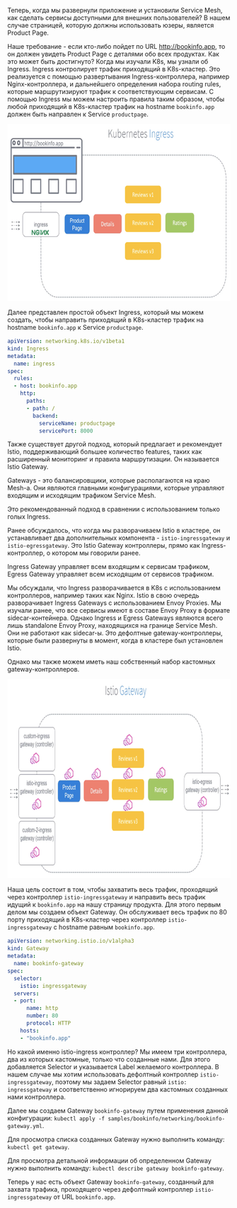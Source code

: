 Теперь, когда мы развернули приложение и установили Service Mesh, как сделать сервисы доступными для внешних пользователей? В нашем случае страницей, которую должны использовать юзеры, является Product Page.

Наше требование - если кто-либо пойдет по URL http://bookinfo.app, то он должен увидеть Product Page с деталями обо всех продуктах. Как это может быть достигнуто? Когда мы изучали K8s, мы узнали об Ingress. Ingress контролирует трафик приходящий в K8s-кластер. Это реализуется с помощью развертывания Ingress-контроллера, например Nginx-контроллера, и дальнейшего определения набора routing rules, которые маршрутизируют трафик к соответствующим сервисам. С помощью Ingress мы можем настроить правила таким образом, чтобы любой приходящий в K8s-кластер трафик на hostname `bookinfo.app` должен быть направлен к Service `productpage`.

<img src="screen1.png" width="700" height="400"><br>

Далее представлен простой объект Ingress, который мы можем создать, чтобы направить приходящий в K8s-кластер трафик на hostname `bookinfo.app` к Service `productpage`.

```yaml
apiVersion: networking.k8s.io/v1beta1
kind: Ingress
metadata:
  name: ingress
spec:
  rules:
  - host: bookinfo.app
    http:
      paths:
      - path: /
        backend:
          serviceName: productpage
          servicePort: 8000
```

Также существует другой подход, который предлагает и рекомендует Istio, поддерживающий большее количество features, таких как расширенный мониторинг и правила маршрутизации. Он называется Istio Gateway.

Gateways - это балансировщики, которые располагаются на краю Mesh-а. Они являются главными конфигурациями, которые управляют входящим и исходящим трафиком Service Mesh.

Это рекомендованный подход в сравнении с использованием только голых Ingress.

Ранее обсуждалось, что когда мы разворачиваем Istio в кластере, он устанавливает два дополнительных компонента - `istio-ingressgateway` и `istio-egressgateway`. Это Istio Gateway контроллеры, прямо как Ingress-контроллер, о котором мы говорили ранее.

Ingress Gateway управляет всем входящим к сервисам трафиком, Egress Gateway управляет всем исходящим от сервисов трафиком.

Мы обсуждали, что Ingress разворачивается в K8s с использованием контроллеров, например таких как Nginx. Istio в свою очередь разворачивает Ingress Gateways с использованием Envoy Proxies. Мы изучали ранее, что все сервисы имеют в составе Envoy Proxy в формате sidecar-контейнера. Однако Ingress и Egress Gateways являются всего лишь standalone Envoy Proxy, находящихся на границе Service Mesh. Они не работают как sidecar-ы. Это дефолтные gateway-контроллеры, которые были развернуты в момент, когда в кластере был установлен Istio.

Однако мы также можем иметь наш собственный набор кастомных gateway-контроллеров.

<img src="screen2.png" width="800" height="450"><br>

Наша цель состоит в том, чтобы захватить весь трафик, проходящий через контроллер `istio-ingressgateway` и направить весь трафик идущий к `bookinfo.app` на нашу страницу продукта. Для этого первым делом мы создаем объект Gateway. Он обслуживает весь трафик по 80 порту приходящий в K8s-кластер через контроллер `istio-ingressgateway` с hostname равным `bookinfo.app`.

```yaml
apiVersion: networking.istio.io/v1alpha3
kind: Gateway
metadata:
  name: bookinfo-gateway
spec:
  selector:
    istio: ingressgateway
  servers:
  - port:
      name: http
      number: 80
      protocol: HTTP
    hosts:
    - "bookinfo.app"
```

Но какой именно istio-ingress контроллер? Мы имеем три контроллера, два из которых кастомные, только что созданные нами. Для этого добавляется Selector и указывается Label желаемого контроллера. В нашем случае мы хотим использовать дефолтный контроллер `istio-ingressgateway`, поэтому мы задаем Selector равный `istio: ingressgateway` и соответственно игнорируем два кастомных созданных нами контроллера.

Далее мы создаем Gateway `bookinfo-gateway` путем применения данной конфигурации: `kubectl apply -f samples/bookinfo/networking/bookinfo-gateway.yml`.

Для просмотра списка созданных Gateway нужно выполнить команду: `kubectl get gateway`.

Для просмотра детальной информации об определенном Gateway нужно выполнить команду: `kubectl describe gateway bookinfo-gateway`.

Теперь у нас есть объект Gateway `bookinfo-gateway`, созданный для захвата трафика, проходящего через дефолтный контроллер `istio-ingressgateway` от URL `bookinfo.app`.